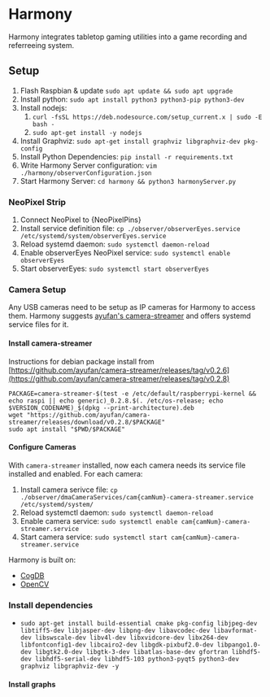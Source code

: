 # Harmony
Harmony integrates tabletop gaming utilities into a game recording and referreeing system.

## Setup

1. Flash Raspbian & update `sudo apt update && sudo apt upgrade`
1. Install python: `sudo apt install python3 python3-pip python3-dev`
1. Install nodejs:
    1. `curl -fsSL https://deb.nodesource.com/setup_current.x | sudo -E bash -`
    1. `sudo apt-get install -y nodejs`
1. Install Graphviz: `sudo apt-get install graphviz libgraphviz-dev pkg-config`
1. Install Python Dependencies: `pip install -r requirements.txt`
1. Write Harmony Server configuration: `vim ./harmony/observerConfiguration.json`
1. Start Harmony Server: `cd harmony && python3 harmonyServer.py`

### NeoPixel Strip

1. Connect NeoPixel to {NeoPixelPins}
1. Install service definition file: `cp ./observer/observerEyes.service /etc/systemd/system/observerEyes.service`
1. Reload systemd daemon: `sudo systemctl daemon-reload`
1. Enable observerEyes NeoPixel service: `sudo systemctl enable observerEyes`
1. Start observerEyes: `sudo systemctl start observerEyes`

### Camera Setup

Any USB cameras need to be setup as IP cameras for Harmony to access them. Harmony suggests [ayufan's camera-streamer](https://github.com/ayufan/camera-streamer) and offers systemd service files for it.

#### Install camera-streamer
Instructions for debian package install from [https://github.com/ayufan/camera-streamer/releases/tag/v0.2.6](https://github.com/ayufan/camera-streamer/releases/tag/v0.2.8)
```
PACKAGE=camera-streamer-$(test -e /etc/default/raspberrypi-kernel && echo raspi || echo generic)_0.2.8.$(. /etc/os-release; echo $VERSION_CODENAME)_$(dpkg --print-architecture).deb
wget "https://github.com/ayufan/camera-streamer/releases/download/v0.2.8/$PACKAGE"
sudo apt install "$PWD/$PACKAGE"
```

#### Configure Cameras

With `camera-streamer` installed, now each camera needs its service file installed and enabled. For each camera:
1. Install camera serivce file: `cp ./observer/dmaCameraServices/cam{camNum}-camera-streamer.service /etc/systemd/system/`
1. Reload systemctl daemon: `sudo systemctl daemon-reload`
1. Enable camera service: `sudo systemctl enable cam{camNum}-camera-streamer.service`
1. Start camera service: `sudo systemctl start cam{camNum}-camera-streamer.service`

Harmony is built on:
* [CogDB](https://cogdb.io/intro/)
* [OpenCV](https://opencv.org/)

### Install dependencies
* `sudo apt-get install build-essential cmake pkg-config libjpeg-dev libtiff5-dev libjasper-dev libpng-dev libavcodec-dev libavformat-dev libswscale-dev libv4l-dev libxvidcore-dev libx264-dev libfontconfig1-dev libcairo2-dev libgdk-pixbuf2.0-dev libpango1.0-dev libgtk2.0-dev libgtk-3-dev libatlas-base-dev gfortran libhdf5-dev libhdf5-serial-dev libhdf5-103 python3-pyqt5 python3-dev graphviz libgraphviz-dev -y`

#### Install graphs

